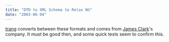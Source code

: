 ```yaml
---
title: "DTD to XML Schema to Relax NG"
date: "2003-06-04"
---
```


[trang](http://www.thaiopensource.com/relaxng/trang.html) converts between these formats and comes from [James Clark](http://www.jclark.com/)'s company. It must be good then, and some quick tests seem to confirm this.
